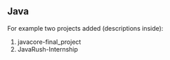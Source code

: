 ## Java
For example two projects added (descriptions inside):
1) javacore-final_project
2) JavaRush-Internship
 
